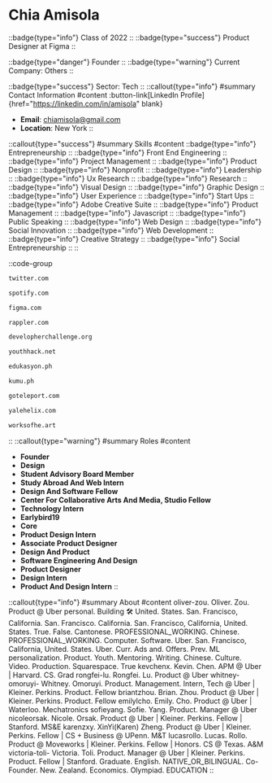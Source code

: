 # Chia Amisola
::badge{type="info"}
Class of 2022
::
::badge{type="success"}
Product Designer at Figma
::

::badge{type="danger"}
Founder
::
::badge{type="warning"}
Current Company: Others
::

::badge{type="success"}
Sector: Tech
::
::callout{type="info"}
#summary
Contact Information
#content
:button-link[LinkedIn Profile]{href="https://linkedin.com/in/amisola" blank}
- **Email**: chiamisola@gmail.com
- **Location**: New York
::

::callout{type="success"}
#summary
Skills
#content
::badge{type="info"}
Entrepreneurship
::
::badge{type="info"}
Front End Engineering
::
::badge{type="info"}
Project Management
::
::badge{type="info"}
Product Design
::
::badge{type="info"}
Nonprofit
::
::badge{type="info"}
Leadership
::
::badge{type="info"}
Ux Research
::
::badge{type="info"}
Research
::
::badge{type="info"}
Visual Design
::
::badge{type="info"}
Graphic Design
::
::badge{type="info"}
User Experience
::
::badge{type="info"}
Start Ups
::
::badge{type="info"}
Adobe Creative Suite
::
::badge{type="info"}
Product Management
::
::badge{type="info"}
Javascript
::
::badge{type="info"}
Public Speaking
::
::badge{type="info"}
Web Design
::
::badge{type="info"}
Social Innovation
::
::badge{type="info"}
Web Development
::
::badge{type="info"}
Creative Strategy
::
::badge{type="info"}
Social Entrepreneurship
::
::

::code-group
```bash [Twitter]
twitter.com
```
```bash [Spotify]
spotify.com
```
```bash [Figma]
figma.com
```
```bash [Rappler]
rappler.com
```
```bash [DevelopHer]
developherchallenge.org
```
```bash [YouthHack]
youthhack.net
```
```bash [Edukasyon.ph]
edukasyon.ph
```
```bash [Kumu Holdings]
kumu.ph
```
```bash [Teleport]
goteleport.com
```
```bash [Yale Helix]
yalehelix.com
```
```bash [Works Of Heart]
worksofhe.art
```
::
::callout{type="warning"}
#summary
Roles
#content
- **Founder**
- **Design**
- **Student Advisory Board Member**
- **Study Abroad And Web Intern**
- **Design And Software Fellow**
- **Center For Collaborative Arts And Media, Studio Fellow**
- **Technology Intern**
- **Earlybird19**
- **Core**
- **Product Design Intern**
- **Associate Product Designer**
- **Design And Product**
- **Software Engineering And Design**
- **Product Designer**
- **Design Intern**
- **Product And Design Intern**
::

::callout{type="info"}
#summary
About
#content
oliver-zou. Oliver. Zou. Product @ Uber personal. Building 🛠 United. States. San. Francisco, California. San. Francisco. California. San. Francisco, California, United. States. True. False. Cantonese. PROFESSIONAL_WORKING. Chinese. PROFESSIONAL_WORKING. Computer. Software. Uber. San. Francisco, California, United. States. Uber. Curr. Ads and. Offers. Prev. ML personalization. Product. Youth. Mentoring. Writing. Chinese. Culture. Video. Production. Squarespace. True kevchenx. Kevin. Chen. APM @ Uber | Harvard. CS. Grad rongfei-lu. Rongfei. Lu. Product @ Uber whitney-omoruyi- Whitney. Omoruyi. Product. Management. Intern, Tech @ Uber | Kleiner. Perkins. Product. Fellow briantzhou. Brian. Zhou. Product @ Uber | Kleiner. Perkins. Product. Fellow emilylcho. Emily. Cho. Product @ Uber | Waterloo. Mechatronics sofieyang. Sofie. Yang. Product. Manager @ Uber nicoleorsak. Nicole. Orsak. Product @ Uber | Kleiner. Perkins. Fellow | Stanford. MS&E karenzxy. XinYi(Karen) Zheng. Product @ Uber | Kleiner. Perkins. Fellow | CS + Business @ UPenn. M&T lucasrollo. Lucas. Rollo. Product @ Moveworks | Kleiner. Perkins. Fellow | Honors. CS @ Texas. A&M victoria-toli- Victoria. Toli. Product. Manager @ Uber | Kleiner. Perkins. Product. Fellow | Stanford. Graduate. English. NATIVE_OR_BILINGUAL. Co-Founder. New. Zealand. Economics. Olympiad. EDUCATION
::
